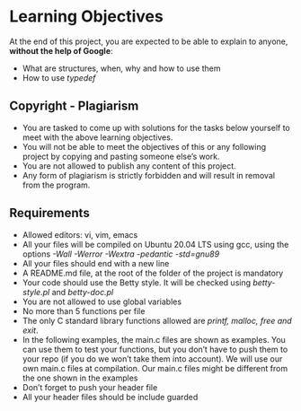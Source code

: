 
# Learning Objectives

At the end of this project, you are expected to be able to explain to anyone, **without the help of Google**:

   - What are structures, when, why and how to use them
   - How to use _typedef_

## Copyright - Plagiarism

   - You are tasked to come up with solutions for the tasks below yourself to meet with the above learning objectives.
   - You will not be able to meet the objectives of this or any following project by copying and pasting someone else’s work.
   - You are not allowed to publish any content of this project.
   - Any form of plagiarism is strictly forbidden and will result in removal from the program.

## Requirements

   - Allowed editors: vi, vim, emacs
   - All your files will be compiled on Ubuntu 20.04 LTS using gcc, using the options _-Wall -Werror -Wextra -pedantic -std=gnu89_
   - All your files should end with a new line
   - A README.md file, at the root of the folder of the project is mandatory
   - Your code should use the Betty style. It will be checked using _betty-style.pl_ and _betty-doc.pl_
   - You are not allowed to use global variables
   - No more than 5 functions per file
   - The only C standard library functions allowed are _printf, malloc, free and exit_.
   - In the following examples, the main.c files are shown as examples. You can use them to test your functions, but you don’t have to push them to your repo (if you	   do we won’t take them into account). We will use our own main.c files at compilation. Our main.c files might be different from the one shown in the examples
   - Don’t forget to push your header file
   - All your header files should be include guarded

